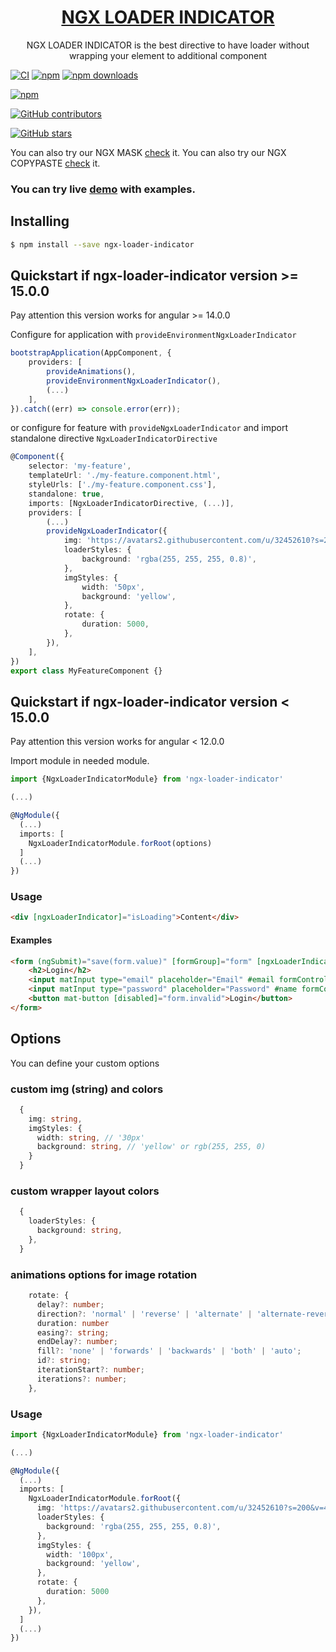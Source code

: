 <a href="http://jsdaddy.io/img/logo.png">
  <h1 align="center">NGX LOADER INDICATOR</h1>
</a>

<p align="center">
  NGX LOADER INDICATOR is the best directive to have loader without wrapping your element to additional component
</p>

[![CI](https://github.com/JsDaddy/ngx-loader-indicator/actions/workflows/quality-check.yml/badge.svg?branch=develop)](https://github.com/JsDaddy/ngx-loader-indicator/actions/workflows/main.yml)
[![npm](https://img.shields.io/npm/v/ngx-loader-indicator.svg)](https://www.npmjs.com/package/ngx-loader-indicator)
[![npm downloads](https://img.shields.io/npm/dt/ngx-loader-indicator.svg)](https://npmjs.org/ngx-loader-indicator)

[![npm](https://img.shields.io/npm/dm/ngx-loader-indicator.svg)](https://www.npmjs.com/package/ngx-loader-indicator)

[![GitHub contributors](https://img.shields.io/github/contributors/JSDaddy/ngx-loader-indicator.svg?style=flat)](https://github.com/JSDaddy/ngx-loader-indicator)

[![GitHub stars](https://img.shields.io/github/stars/JSDaddy/ngx-loader-indicator.svg?label=GitHub%20Stars&style=flat)](https://github.com/JSDaddy/ngx-loader-indicator)

You can also try our NGX MASK [check](https://www.npmjs.com/package/ngx-mask) it.
You can also try our NGX COPYPASTE [check](https://www.npmjs.com/package/ngx-copypaste) it.

### You can try live [demo](https://jsdaddy.github.io/ngx-loader-indicator/) with examples.

## Installing

```bash
$ npm install --save ngx-loader-indicator
```

## Quickstart if ngx-loader-indicator version >= 15.0.0

Pay attention this version works for angular >= 14.0.0

Configure for application with `provideEnvironmentNgxLoaderIndicator`

```typescript
bootstrapApplication(AppComponent, {
    providers: [
        provideAnimations(),
        provideEnvironmentNgxLoaderIndicator(),
        (...)
    ],
}).catch((err) => console.error(err));
```

or configure for feature with `provideNgxLoaderIndicator` and import standalone directive `NgxLoaderIndicatorDirective`

```typescript
@Component({
    selector: 'my-feature',
    templateUrl: './my-feature.component.html',
    styleUrls: ['./my-feature.component.css'],
    standalone: true,
    imports: [NgxLoaderIndicatorDirective, (...)],
    providers: [
        (...)
        provideNgxLoaderIndicator({
            img: 'https://avatars2.githubusercontent.com/u/32452610?s=200&v=4',
            loaderStyles: {
                background: 'rgba(255, 255, 255, 0.8)',
            },
            imgStyles: {
                width: '50px',
                background: 'yellow',
            },
            rotate: {
                duration: 5000,
            },
        }),
    ],
})
export class MyFeatureComponent {}
```

## Quickstart if ngx-loader-indicator version < 15.0.0

Pay attention this version works for angular < 12.0.0

Import module in needed module.

```typescript
import {NgxLoaderIndicatorModule} from 'ngx-loader-indicator'

(...)

@NgModule({
  (...)
  imports: [
    NgxLoaderIndicatorModule.forRoot(options)
  ]
  (...)
})
```

### Usage

```html
<div [ngxLoaderIndicator]="isLoading">Content</div>
```

#### Examples

```html
<form (ngSubmit)="save(form.value)" [formGroup]="form" [ngxLoaderIndicator]="isLoading">
    <h2>Login</h2>
    <input matInput type="email" placeholder="Email" #email formControlName="email" />
    <input matInput type="password" placeholder="Password" #name formControlName="password" />
    <button mat-button [disabled]="form.invalid">Login</button>
</form>
```

## Options

You can define your custom options

### custom img (string) and colors

```typescript
  {
    img: string,
    imgStyles: {
      width: string, // '30px'
      background: string, // 'yellow' or rgb(255, 255, 0)
    }
  }
```

### custom wrapper layout colors

```typescript
  {
    loaderStyles: {
      background: string,
    },
  }
```

### animations options for image rotation

```typescript
    rotate: {
      delay?: number;
      direction?: 'normal' | 'reverse' | 'alternate' | 'alternate-reverse';
      duration: number
      easing?: string;
      endDelay?: number;
      fill?: 'none' | 'forwards' | 'backwards' | 'both' | 'auto';
      id?: string;
      iterationStart?: number;
      iterations?: number;
    },
```

### Usage

```typescript
import {NgxLoaderIndicatorModule} from 'ngx-loader-indicator'

(...)

@NgModule({
  (...)
  imports: [
    NgxLoaderIndicatorModule.forRoot({
      img: 'https://avatars2.githubusercontent.com/u/32452610?s=200&v=4',
      loaderStyles: {
        background: 'rgba(255, 255, 255, 0.8)',
      },
      imgStyles: {
        width: '100px',
        background: 'yellow',
      },
      rotate: {
        duration: 5000
      },
    }),
  ]
  (...)
})
```
